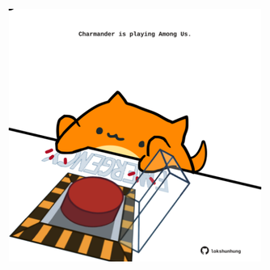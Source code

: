 <!-- built at 02/01/2022, 08:01:09 UTC -->
<p align="center">
  <img width="500" height="500" src="./ReadmeImage.svg">
</p>
